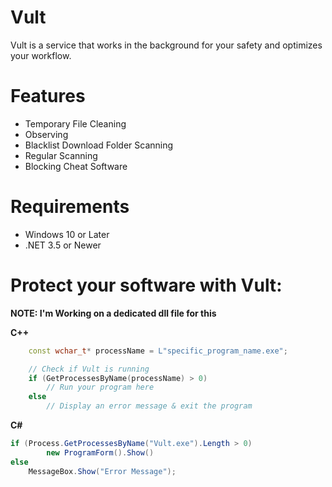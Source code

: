 # Vult

Vult is a service that works in the background for your safety and optimizes your workflow.

# Features

- Temporary File Cleaning
- Observing
- Blacklist Download Folder Scanning
- Regular Scanning
- Blocking Cheat Software

# Requirements

- Windows 10 or Later
- .NET 3.5 or Newer

# Protect your software with Vult:
**NOTE: I'm Working on a dedicated dll file for this**

**C++**
```cpp
    const wchar_t* processName = L"specific_program_name.exe";

    // Check if Vult is running
    if (GetProcessesByName(processName) > 0)
        // Run your program here
    else
        // Display an error message & exit the program
```


**C#**

```cs
if (Process.GetProcessesByName("Vult.exe").Length > 0)
        new ProgramForm().Show()
else
    MessageBox.Show("Error Message");
```